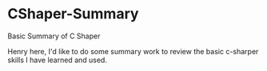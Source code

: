 # CShaper-Summary
Basic Summary of C Shaper

Henry here, I'd like to do some summary work to review the basic c-sharper skills I have learned and used.
